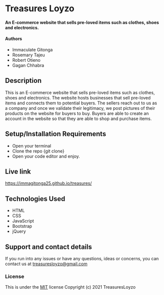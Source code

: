 # Treasures Loyzo
#### An E-commerce website that sells pre-loved items such as clothes, shoes and electronics.
#### Authors
* Immaculate Gitonga
* Rosemary Tajeu
* Robert Otieno
* Gagan Chhabra
## Description
This is an E-commerce website that sells pre-loved items such as clothes, shoes and electronics. The website hosts businesses that sell pre-loved items and connects them to potential buyers. The sellers reach out to us as a company and once we validate their legitimacy, we post pictures of their products on the website for buyers to buy. Buyers are able to create an account in the website so that they are able to shop and purchase items.
## Setup/Installation Requirements
* Open your terminal
* Clone the repo {git clone}
* Open your code editor and enjoy.

## Live link
https://immagitonga25.github.io/treasures/
## Technologies Used
* HTML
* CSS
* JavaScript
* Bootstrap
* jQuery
## Support and contact details
If you run into any issues or have any questions, ideas or concerns, you can contact us at treasuresloyzo@gmail.com
### License
This is under the [MIT](license) license
Copyright (c) 2021 TreasuresLoyzo 